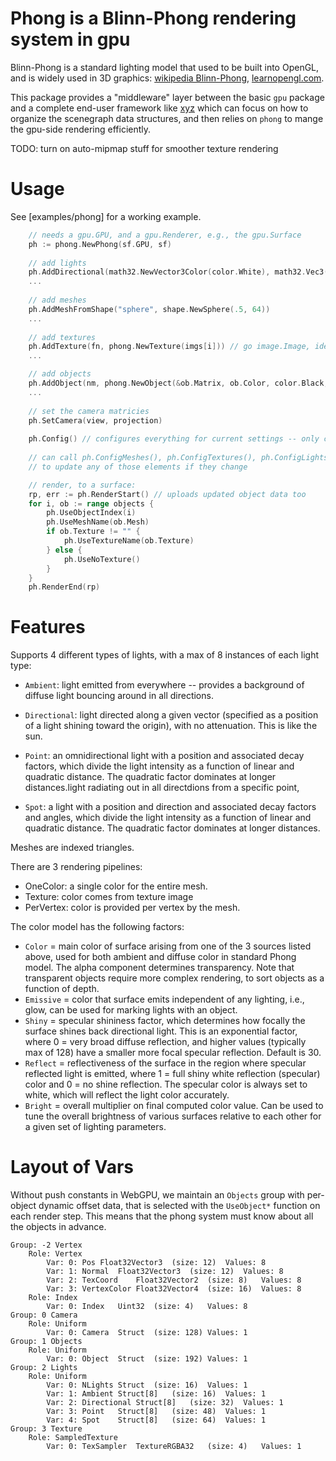 # Phong is a Blinn-Phong rendering system in gpu

Blinn-Phong is a standard lighting model that used to be built into OpenGL, and is widely used in 3D graphics: [wikipedia Blinn-Phong](https://en.wikipedia.org/wiki/Blinn%E2%80%93Phong_shading_model),  [learnopengl.com](https://learnopengl.com/Lighting/Basic-Lighting).

This package provides a "middleware" layer between the basic `gpu` package and a complete end-user framework like [xyz](https://github.com/cogentcore/core/tree/main/xyz) which can focus on how to organize the scenegraph data structures, and then relies on `phong` to mange the gpu-side rendering efficiently.

TODO: turn on auto-mipmap stuff for smoother texture rendering

# Usage

See [examples/phong] for a working example.

```Go
    // needs a gpu.GPU, and a gpu.Renderer, e.g., the gpu.Surface
    ph := phong.NewPhong(sf.GPU, sf)
    
    // add lights
    ph.AddDirectional(math32.NewVector3Color(color.White), math32.Vec3(0, 1, 1))
    ...
    
    // add meshes
    ph.AddMeshFromShape("sphere", shape.NewSphere(.5, 64))
    ...
    
    // add textures
    ph.AddTexture(fn, phong.NewTexture(imgs[i])) // go image.Image, ideally RGBA
    ...

    // add objects
    ph.AddObject(nm, phong.NewObject(&ob.Matrix, ob.Color, color.Black, 30, 1, 1))
    ...
    
    // set the camera matricies
    ph.SetCamera(view, projection)
    
    ph.Config() // configures everything for current settings -- only call once
    
    // can call ph.ConfigMeshes(), ph.ConfigTextures(), ph.ConfigLights()
    // to update any of those elements if they change

    // render, to a surface:
    rp, err := ph.RenderStart() // uploads updated object data too
    for i, ob := range objects {
        ph.UseObjectIndex(i)
        ph.UseMeshName(ob.Mesh)
        if ob.Texture != "" {
            ph.UseTextureName(ob.Texture)
        } else {
            ph.UseNoTexture()
        }
    }
    ph.RenderEnd(rp)
```

# Features

Supports 4 different types of lights, with a max of 8 instances of each light type:

* `Ambient`: light emitted from everywhere -- provides a background of diffuse light bouncing around in all directions.

* `Directional`: light directed along a given vector (specified as a position of a light shining toward the origin), with no attenuation.  This is like the sun.

* `Point`: an omnidirectional light with a position and associated decay factors, which divide the light intensity as a function of linear and quadratic distance.  The quadratic factor dominates at longer distances.light radiating out in all directdions from a specific point, 

* `Spot`: a light with a position and direction and associated decay factors and angles, which divide the light intensity as a function of linear and quadratic distance. The quadratic factor dominates at longer distances.

Meshes are indexed triangles.

There are 3 rendering pipelines:
* OneColor: a single color for the entire mesh.
* Texture: color comes from texture image
* PerVertex: color is provided per vertex by the mesh.

The color model has the following factors:
* `Color` = main color of surface arising from one of the 3 sources listed above, used for both ambient and diffuse color in standard Phong model.  The alpha component determines transparency.  Note that transparent objects require more complex rendering, to sort objects as a function of depth.
* `Emissive` = color that surface emits independent of any lighting, i.e., glow, can be used for marking lights with an object.
* `Shiny` = specular shininess factor, which determines how focally the surface shines back directional light. This is an exponential factor, where 0 = very broad diffuse reflection, and higher values (typically max of 128) have a smaller more focal specular reflection. Default is 30.
* `Reflect` = reflectiveness of the surface in the region where specular reflected light is emitted, where 1 = full shiny white reflection (specular) color and 0 = no shine reflection.  The specular color is always set to white, which will reflect the light color accurately.
* `Bright` = overall multiplier on final computed color value. Can be used to tune the overall brightness of various surfaces relative to each other for a given set of lighting parameters.

# Layout of Vars

Without push constants in WebGPU, we maintain an `Objects` group with per-object dynamic offset data, that is selected with the `UseObject*` function on each render step.  This means that the phong system must know about all the objects in advance.

```
Group: -2 Vertex
    Role: Vertex
        Var: 0:	Pos	Float32Vector3	(size: 12)	Values: 8
        Var: 1:	Normal	Float32Vector3	(size: 12)	Values: 8
        Var: 2:	TexCoord	Float32Vector2	(size: 8)	Values: 8
        Var: 3:	VertexColor	Float32Vector4	(size: 16)	Values: 8
    Role: Index
        Var: 0:	Index	Uint32	(size: 4)	Values: 8
Group: 0 Camera
    Role: Uniform
        Var: 0:	Camera	Struct	(size: 128)	Values: 1
Group: 1 Objects
    Role: Uniform
        Var: 0:	Object	Struct	(size: 192)	Values: 1
Group: 2 Lights
    Role: Uniform
        Var: 0:	NLights	Struct	(size: 16)	Values: 1
        Var: 1:	Ambient	Struct[8]	(size: 16)	Values: 1
        Var: 2:	Directional	Struct[8]	(size: 32)	Values: 1
        Var: 3:	Point	Struct[8]	(size: 48)	Values: 1
        Var: 4:	Spot	Struct[8]	(size: 64)	Values: 1
Group: 3 Texture
    Role: SampledTexture
        Var: 0:	TexSampler	TextureRGBA32	(size: 4)	Values: 1
```


